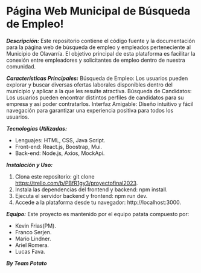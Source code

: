 # Página Web Municipal de Búsqueda de Empleo!

***Descripción:***
Este repositorio contiene el código fuente y la documentación para la página web de búsqueda de empleo y empleados perteneciente al Municipio de Olavarría. 
El objetivo principal de esta plataforma es facilitar la conexión entre empleadores y solicitantes de empleo dentro de nuestra comunidad.

***Características Principales:***
Búsqueda de Empleo: Los usuarios pueden explorar y buscar diversas ofertas laborales disponibles dentro del municipio y aplicar a la que les resulte atractiva.	
Búsqueda de Candidatos: Los usuarios pueden encontrar distintos perfiles de candidatos para su empresa y así poder contratarlos.
Interfaz Amigable: Diseño intuitivo y fácil navegación para garantizar una experiencia positiva para todos los usuarios.

***Tecnologías Utilizadas:***
 - Lenguajes: HTML, CSS, Java Script. 
 - Front-end: React.js, Boostrap, Mui. 
 - Back-end: Node.js, Axios, MockApi.

***Instalación y Uso:***
 1. Clona este repositorio: git clone https://trello.com/b/PBfR1gy3/proyectofinal2023.
 2. Instala las dependencias del frontend y backend: npm install.
 3. Ejecuta el servidor backend y frontend: npm run dev.
 4. Accede a la plataforma desde tu navegador: http://localhost:3000.

***Equipo:***
Este proyecto es mantenido por el equipo patata compuesto por: 
 - Kevin Frias(PM).
 -  Franco Serjen.
 - Mario Lindner.
 - Ariel Romera.
 - Lucas Fava.
	
***By Team Potato***
